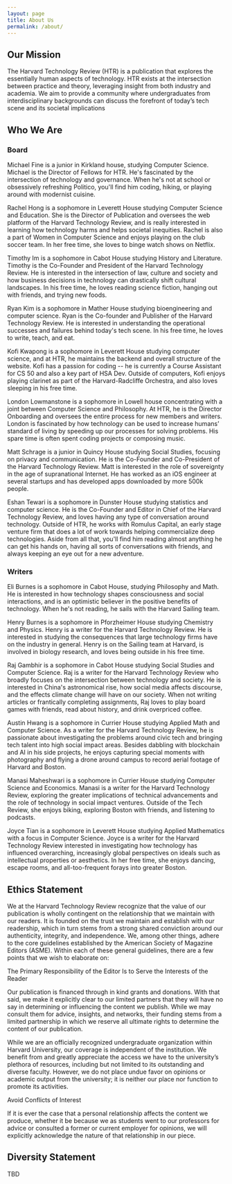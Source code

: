 ```yaml
---
layout: page
title: About Us
permalink: /about/
---
```


## Our Mission

The Harvard Technology Review (HTR) is a publication that explores the essentially human aspects of technology. HTR exists at the intersection between practice and theory, leveraging insight from both industry and academia. We aim to provide a community where undergraduates from interdisciplinary backgrounds can discuss the forefront of today’s tech scene and its societal implications

## Who We Are

### Board

Michael Fine is a junior in Kirkland house, studying Computer Science. Michael is the Director of Fellows for HTR. He's fascinated by the intersection of technology and governance. When he's not at school or obsessively refreshing Politico, you'll find him coding, hiking, or playing around with modernist cuisine.

Rachel Hong is a sophomore in Leverett House studying Computer Science and Education. She is the Director of Publication and oversees the web platform of the Harvard Technology Review, and is really interested in learning how technology harms and helps societal inequities. Rachel is also a part of Women in Computer Science and enjoys playing on the club soccer team. In her free time, she loves to binge watch shows on Netflix.

Timothy Im is a sophomore in Cabot House studying History and Literature. Timothy is the Co-Founder and President of the Harvard Technology Review. He is interested in the intersection of law, culture and society and how business decisions in technology can drastically shift cultural landscapes. In his free time, he loves reading science fiction, hanging out with friends, and trying new foods. 

Ryan Kim is a sophomore in Mather House studying bioengineering and computer science. Ryan is the Co-founder and Publisher of the Harvard Technology Review. He is interested in understanding the operational successes and failures behind today's tech scene. In his free time, he loves to write, teach, and eat.

Kofi Kwapong is a sophomore in Leverett House studying computer science, and at HTR, he maintains the backend and overall structure of the website. Kofi has a passion for coding -- he is currently a Course Assistant for CS 50 and also a key part of HSA Dev. Outside of computers, Kofi enjoys playing clarinet as part of the Harvard-Radcliffe Orchestra, and also loves sleeping in his free time.

London Lowmanstone is a sophomore in Lowell house concentrating with a joint between Computer Science and Philosophy. At HTR, he is the Director Onboarding and oversees the entire process for new members and writers. London is fascinated by how technology can be used to increase humans’ standard of living by speeding up our processes for solving problems. His spare time is often spent coding projects or composing music.

Matt Schrage is a junior in Quincy House studying Social Studies, focusing on privacy and communication. He is the Co-Founder and Co-President of the Harvard Technology Review. Matt is interested in the role of sovereignty in the age of supranational Internet. He has worked as an iOS engineer at several startups and has developed apps downloaded by more 500k people.

Eshan Tewari is a sophomore in Dunster House studying statistics and computer science. He is the Co-Founder and Editor in Chief of the Harvard Technology Review, and loves having any type of conversation around technology. Outside of HTR, he works with Romulus Capital, an early stage venture firm that does a lot of work towards helping commercialize deep technologies. Aside from all that, you'll find him reading almost anything he can get his hands on, having all sorts of conversations with friends, and always keeping an eye out for a new adventure.

### Writers

Eli Burnes is a sophomore in Cabot House, studying Philosophy and Math. He is interested in how technology shapes consciousness and social interactions, and is an optimistic believer in the positive benefits of technology. When he's not reading, he sails with the Harvard Sailing team.

Henry Burnes is a sophomore in Pforzheimer House studying Chemistry and Physics. Henry is a writer for the Harvard Technology Review. He is interested in studying the consequences that large technology firms have on the industry in general. Henry is on the Sailing team at Harvard, is involved in biology research, and loves being outside in his free time.

Raj Gambhir is a sophomore in Cabot House studying Social Studies and Computer Science. Raj is a writer for the Harvard Technology Review who broadly focuses on the intersection between technology and society. He is interested in China's astronomical rise, how social media affects discourse, and the effects climate change will have on our society. When not writing articles or frantically completing assignments, Raj loves to play board games with friends, read about history, and drink overpriced coffee.

Austin Hwang is a sophomore in Currier House studying Applied Math and Computer Science. As a writer for the Harvard Technology Review, he is passionate about investigating the problems around civic tech and bringing tech talent into high social impact areas. Besides dabbling with blockchain and AI in his side projects, he enjoys capturing special moments with photography and flying a drone around campus to record aerial footage of Harvard and Boston.

Manasi Maheshwari is a sophomore in Currier House studying Computer Science and Economics. Manasi is a writer for the Harvard Technology Review, exploring the greater implications of technical advancements and the role of technology in social impact ventures. Outside of the Tech Review, she enjoys biking, exploring Boston with friends, and listening to podcasts.

Joyce Tian is a sophomore in Leverett House studying Applied Mathematics with a focus in Computer Science. Joyce is a writer for the Harvard Technology Review interested in investigating how technology has influenced overarching, increasingly global perspectives on ideals such as intellectual properties or aesthetics. In her free time, she enjoys dancing, escape rooms, and all-too-frequent forays into greater Boston.

## Ethics Statement

We at the Harvard Technology Review recognize that the value of our publication is wholly contingent on the relationship that we maintain with our readers. It is founded on the trust we maintain and establish with our readership, which in turn stems from a strong shared conviction around our authenticity, integrity, and independence. We, among other things, adhere to the core guidelines established by the American Society of Magazine Editors (ASME). Within each of these general guidelines, there are a few points that we wish to elaborate on:

The Primary Responsibility of the Editor Is to Serve the Interests of the Reader

Our publication is financed through in kind grants and donations. With that said, we make it explicitly clear to our limited partners that they will have no say in determining or influencing the content we publish. While we may consult them for advice, insights, and networks, their funding stems from a limited partnership in which we reserve all ultimate rights to determine the content of our publication. 

While we are an officially recognized undergraduate organization within Harvard University, our coverage is independent of the institution. We benefit from and greatly appreciate the access we have to the university’s plethora of resources, including but not limited to its outstanding and diverse faculty. However, we do not place undue favor on opinions or academic output from the university; it is neither our place nor function to promote its activities. 

Avoid Conflicts of Interest

If it is ever the case that a personal relationship affects the content we produce, whether it be because we as students went to our professors for advice or consulted a former or current employer for opinions, we will explicitly acknowledge the nature of that relationship in our piece.

## Diversity Statement

TBD